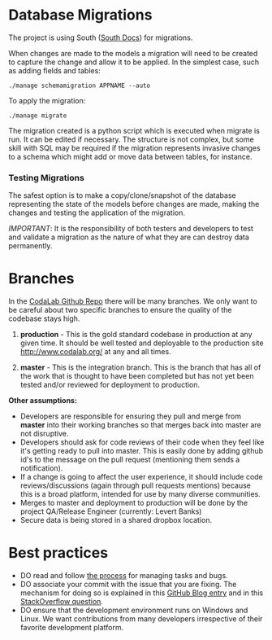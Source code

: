 # Database Migrations
The project is using South ([South Docs](http://south.readthedocs.org/en/latest/index.html)) for migrations.

When changes are made to the models a migration will need to be created to capture the change and allow it to be applied. In the simplest case, such as adding fields and tables:

`./manage schemamigration APPNAME --auto`

To apply the migration:

`./manage migrate`

The migration created is a python script which is executed when migrate is run. It can be edited if necessary. The structure is not complex, but some skill with SQL may be required if the migration represents invasive changes to a schema which might add or move data between tables, for instance.

### Testing Migrations

The safest option is to make a copy/clone/snapshot of the database representing the state of the models before changes are made, making the changes and testing the application of the migration.

*IMPORTANT*: It is the responsibility of both testers and developers to test and validate a migration as the nature of what they are can destroy data permanently. 
# Branches
In the [CodaLab Github Repo](http://github.com/codalab/codalab) there will be many branches. We only want to be careful about two specific branches to ensure the quality of the codebase stays high.

1. **production** - This is the gold standard codebase in production at any given time. It should be well tested and deployable to the production site http://www.codalab.org/ at any and all times.

2. **master** - This is the integration branch. This is the branch that has all of the work that is thought to have been completed but has not yet been tested and/or reviewed for deployment to production.

**Other assumptions:**

* Developers are responsible for ensuring they pull and merge from **master** into their working branches so that merges back into master are not disruptive.
* Developers should ask for code reviews of their code when they feel like it's getting ready to pull into master. This is easily done by adding github id's to the message on the pull request (mentioning them sends a notification).
* If a change is going to affect the user experience, it should include code reviews/discussions (again through pull requests mentions) because this is a broad platform, intended for use by many diverse communities.
* Merges to master and deployment to production will be done by the project QA/Release Engineer (currently: Levert Banks)
* Secure data is being stored in a shared dropbox location. 

# Best practices

* DO read and follow [the process](https://github.com/codalab/codalab/wiki/25.-Issue-tracking) for managing tasks and bugs.
* DO associate your commit with the issue that you are fixing. The mechanism for doing so is explained in this [GitHub Blog entry](https://github.com/blog/831-issues-2-0-the-next-generation) and in this [StackOverflow question](http://stackoverflow.com/questions/1687262/link-to-github-issue-number-with-commit-message).
* DO ensure that the development environment runs on Windows and Linux. We want contributions from many developers irrespective of their favorite development platform.
